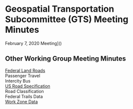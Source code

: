 # Geospatial Transportation Subcommittee (GTS) Meeting Minutes

February 7, 2020 Meeting]()



## Other Working Group Meeting Minutes   
      
[Federal Land Roads](https://communities.geoplatform.gov/ngda-transportation/federal-lands-roads-working-group/)   
Passenger Travel   
Intercity Bus   
[US Road Specification](https://github.com/BTS-OSAV/FGDC-Geospatial-Transportation-Subcommittee/tree/master/Meetings/Road%20Specifications)         
Road Classification  
Federal Trails Data   
[Work Zone Data](https://github.com/usdot-jpo-ode/jpo-wzdx)   
